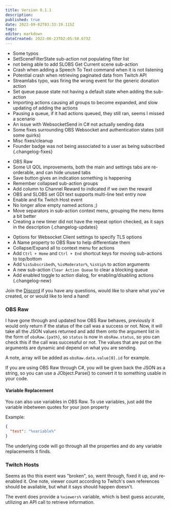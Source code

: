 ```yaml
---
title: Version 0.1.1
description: 
published: true
date: 2022-09-02T03:33:19.115Z
tags: 
editor: markdown
dateCreated: 2022-06-23T02:05:50.673Z
---
```


* Some typos
* SetSceneFilterState sub-action not populating filter list
* not being able to add SLOBS Get Current scene sub-action
* Crash when adding a Speech To Text command when it is not listening
* Potential crash when retrieving paginated data from Twitch API
* Streamlabs typo, was firing the wrong event for the generic donation action
* Set queue pause state not having a default state when adding the sub-action
* Importing actions causing all groups to become expanded, and slow updating of adding the actions
* Pausing a queue, if it had actions queued, they still ran, seems I missed a scenario
* An issue with WebsocketSend in C# not actually sending data
* Some fixes surrounding OBS Websocket and authentication states (still some quirks)
* Misc fixes/cleanup
* Founder badge was not being associated to a user as being subscribed
{.changelog-fixes}

<span></span>

* OBS Raw
* Some UI QOL improvements, both the main and settings tabs are re-orderable, and can hide unused tabs
* Save button gives an indication something is happening
* Remember collapsed sub-action groups
* Add column to Channel Reward to indicated if we own the reward
* OBS and SLOBS set GDI text supports multi-line text entry now
* Enable and fix Twitch Host event
* No longer allow empty named actions ;)
* Move separators in sub-action context menu, grouping the menu items a bit better
* Creating a new timer did not have the repeat option checked, as it says in the description
{.changelog-updates}

<span></span>

* Options for Websocket Client settings to specify TLS options
* A Name property to OBS Raw to help differentiate them
* Collapse/Expand all to context menu for actions
* Add `Ctrl + Home` and `Ctrl + End` shortcut keys for moving sub-actions to top/bottom
* Add `%isSubscribed%`, `%isModerator%`, `%isVip%` to action arguments
* A new sub-action `Clear Action Queue` to clear a blocking queue
* Add enabled toggle to action dialog, for enabling/disabling actions
{.changelog-new}

Join the [Discord](https://discord.gg/zuXpPpgD5K) if you have any questions, would like to share what you've created, or or would like to lend a hand!

### OBS Raw
I have gone through and updated how OBS Raw behaves, previously it would only return if the status of the call was a success or not.  Now, it will take all the JSON values returned and add them onto the argument list in the form of `obsRaw.{path}`, so `status` is now in `obsRaw.status`, so you can check this if the call was successful or not.  The values that are put on the arguments are dynamic and depend on what you are sending.

A note, array will be added as `obsRaw.data.value[0].id` for example.

If you are using OBS Raw through C#, you will be given back the JSON as a string, so you can use a JObject.Parse() to convert it to something usable in your code.

#### Variable Replacement

You can also use variables in OBS Raw.  To use variables, just add the variable inbetween quotes for your json property

Example:
```json
{
  "test": "%variable%"
}
```

The underlying code will go through all the properties and do any variable replacements it finds.

### Twitch Hosts
Seems as tho this event was "broken", so, went through, fixed it up, and re-enabled it.  One note, viewer count according to Twitch's own references should be available, but what it says should happen doesn't.

The event does provide a `%viewers%` variable, which is best guess accurate, utilizing an API call to retrieve information.